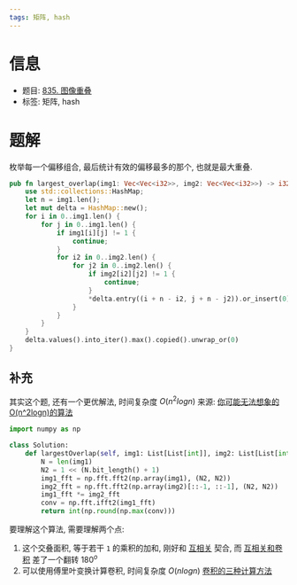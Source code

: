 ```yaml
---
tags: 矩阵, hash
---
```


# 信息
* 题目: [835. 图像重叠](https://leetcode.cn/problems/image-overlap/)
* 标签: 矩阵, hash

# 题解

枚举每一个偏移组合, 最后统计有效的偏移最多的那个, 也就是最大重叠.

```rust
pub fn largest_overlap(img1: Vec<Vec<i32>>, img2: Vec<Vec<i32>>) -> i32 {
    use std::collections::HashMap;
    let n = img1.len();
    let mut delta = HashMap::new();
    for i in 0..img1.len() {
        for j in 0..img1.len() {
            if img1[i][j] != 1 {
                continue;
            }
            for i2 in 0..img2.len() {
                for j2 in 0..img2.len() {
                    if img2[i2][j2] != 1 {
                        continue;
                    }
                    *delta.entry((i + n - i2, j + n - j2)).or_insert(0) += 1;
                }
            }
        }
    }
    delta.values().into_iter().max().copied().unwrap_or(0)
}
```

## 补充
其实这个题, 还有一个更优解法, 时间复杂度 $O(n^2logn)$
来源: [你可能无法想象的O(n^2logn)的算法](https://leetcode.cn/problems/image-overlap/solution/ni-ke-neng-wu-fa-xiang-xiang-de-on2lognd-gc5j/)
```python
import numpy as np

class Solution:
    def largestOverlap(self, img1: List[List[int]], img2: List[List[int]]) -> int:
        N = len(img1)
        N2 = 1 << (N.bit_length() + 1)
        img1_fft = np.fft.fft2(np.array(img1), (N2, N2))
        img2_fft = np.fft.fft2(np.array(img2)[::-1, ::-1], (N2, N2))
        img1_fft *= img2_fft
        conv = np.fft.ifft2(img1_fft)
        return int(np.round(np.max(conv)))
```

要理解这个算法, 需要理解两个点:
1. 这个交叠面积, 等于若干 `1` 的乘积的加和, 刚好和 [互相关](https://lulaoshi.info/machine-learning/convolutional/two-dimension-convolution-layer#%E4%BA%92%E7%9B%B8%E5%85%B3%E8%BF%90%E7%AE%97) 契合,  而 [互相关和卷积](https://lulaoshi.info/machine-learning/convolutional/two-dimension-convolution-layer#%E4%BA%92%E7%9B%B8%E5%85%B3%E4%B8%8E%E5%8D%B7%E7%A7%AF) 差了一个翻转 $180^o$
3. 可以使用傅里叶变换计算卷积, 时间复杂度 $O(nlogn)$ [卷积的三种计算方法](https://zh.wikipedia.org/wiki/%E5%8D%B7%E7%A7%AF#%E6%96%B9%E6%B3%952%EF%BC%9A%E5%BF%AB%E9%80%9F%E5%82%85%E7%AB%8B%E8%91%89%E8%BD%89%E6%8F%9B%EF%BC%88FFT%EF%BC%89)
